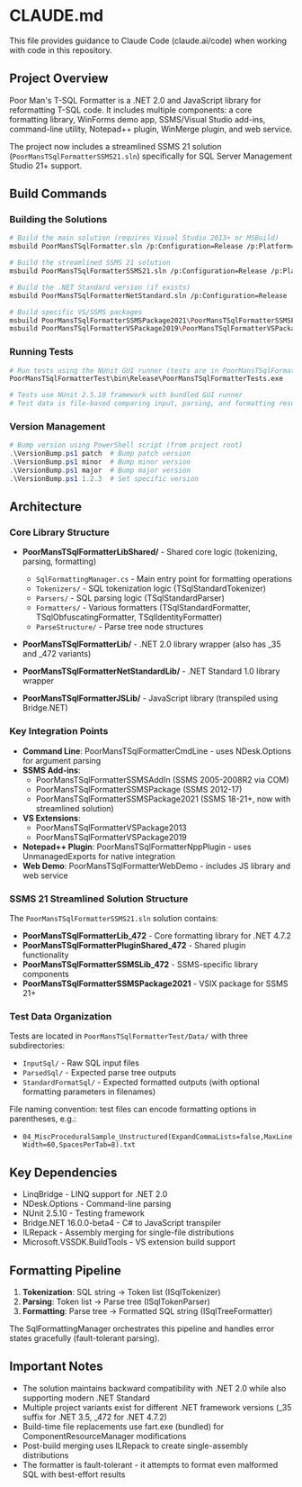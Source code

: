 # CLAUDE.md

This file provides guidance to Claude Code (claude.ai/code) when working with code in this repository.

## Project Overview

Poor Man's T-SQL Formatter is a .NET 2.0 and JavaScript library for reformatting T-SQL code. It includes multiple components: a core formatting library, WinForms demo app, SSMS/Visual Studio add-ins, command-line utility, Notepad++ plugin, WinMerge plugin, and web service.

The project now includes a streamlined SSMS 21 solution (`PoorMansTSqlFormatterSSMS21.sln`) specifically for SQL Server Management Studio 21+ support.

## Build Commands

### Building the Solutions
```bash
# Build the main solution (requires Visual Studio 2013+ or MSBuild)
msbuild PoorMansTSqlFormatter.sln /p:Configuration=Release /p:Platform="Any CPU"

# Build the streamlined SSMS 21 solution
msbuild PoorMansTSqlFormatterSSMS21.sln /p:Configuration=Release /p:Platform="Any CPU"

# Build the .NET Standard version (if exists)
msbuild PoorMansTSqlFormatterNetStandard.sln /p:Configuration=Release

# Build specific VS/SSMS packages
msbuild PoorMansTSqlFormatterSSMSPackage2021\PoorMansTSqlFormatterSSMSPackage2021.csproj /p:Configuration=Release
msbuild PoorMansTSqlFormatterVSPackage2019\PoorMansTSqlFormatterVSPackage2019.csproj /p:Configuration=Release
```

### Running Tests
```bash
# Run tests using the NUnit GUI runner (tests are in PoorMansTSqlFormatterTest project)
PoorMansTSqlFormatterTest\bin\Release\PoorMansTSqlFormatterTests.exe

# Tests use NUnit 2.5.10 framework with bundled GUI runner
# Test data is file-based comparing input, parsing, and formatting results
```

### Version Management
```powershell
# Bump version using PowerShell script (from project root)
.\VersionBump.ps1 patch  # Bump patch version
.\VersionBump.ps1 minor  # Bump minor version
.\VersionBump.ps1 major  # Bump major version
.\VersionBump.ps1 1.2.3  # Set specific version
```

## Architecture

### Core Library Structure
- **PoorMansTSqlFormatterLibShared/** - Shared core logic (tokenizing, parsing, formatting)
  - `SqlFormattingManager.cs` - Main entry point for formatting operations
  - `Tokenizers/` - SQL tokenization logic (TSqlStandardTokenizer)
  - `Parsers/` - SQL parsing logic (TSqlStandardParser)
  - `Formatters/` - Various formatters (TSqlStandardFormatter, TSqlObfuscatingFormatter, TSqlIdentityFormatter)
  - `ParseStructure/` - Parse tree node structures

- **PoorMansTSqlFormatterLib/** - .NET 2.0 library wrapper (also has _35 and _472 variants)
- **PoorMansTSqlFormatterNetStandardLib/** - .NET Standard 1.0 library wrapper
- **PoorMansTSqlFormatterJSLib/** - JavaScript library (transpiled using Bridge.NET)

### Key Integration Points
- **Command Line**: PoorMansTSqlFormatterCmdLine - uses NDesk.Options for argument parsing
- **SSMS Add-ins**:
  - PoorMansTSqlFormatterSSMSAddIn (SSMS 2005-2008R2 via COM)
  - PoorMansTSqlFormatterSSMSPackage (SSMS 2012-17)
  - PoorMansTSqlFormatterSSMSPackage2021 (SSMS 18-21+, now with streamlined solution)
- **VS Extensions**:
  - PoorMansTSqlFormatterVSPackage2013
  - PoorMansTSqlFormatterVSPackage2019
- **Notepad++ Plugin**: PoorMansTSqlFormatterNppPlugin - uses UnmanagedExports for native integration
- **Web Demo**: PoorMansTSqlFormatterWebDemo - includes JS library and web service

### SSMS 21 Streamlined Solution Structure
The `PoorMansTSqlFormatterSSMS21.sln` solution contains:
- **PoorMansTSqlFormatterLib_472** - Core formatting library for .NET 4.7.2
- **PoorMansTSqlFormatterPluginShared_472** - Shared plugin functionality
- **PoorMansTSqlFormatterSSMSLib_472** - SSMS-specific library components
- **PoorMansTSqlFormatterSSMSPackage2021** - VSIX package for SSMS 21+

### Test Data Organization
Tests are located in `PoorMansTSqlFormatterTest/Data/` with three subdirectories:
- `InputSql/` - Raw SQL input files
- `ParsedSql/` - Expected parse tree outputs
- `StandardFormatSql/` - Expected formatted outputs (with optional formatting parameters in filenames)

File naming convention: test files can encode formatting options in parentheses, e.g.:
- `04_MiscProceduralSample_Unstructured(ExpandCommaLists=false,MaxLineWidth=60,SpacesPerTab=8).txt`

## Key Dependencies
- LinqBridge - LINQ support for .NET 2.0
- NDesk.Options - Command-line parsing
- NUnit 2.5.10 - Testing framework
- Bridge.NET 16.0.0-beta4 - C# to JavaScript transpiler
- ILRepack - Assembly merging for single-file distributions
- Microsoft.VSSDK.BuildTools - VS extension build support

## Formatting Pipeline
1. **Tokenization**: SQL string → Token list (ISqlTokenizer)
2. **Parsing**: Token list → Parse tree (ISqlTokenParser)
3. **Formatting**: Parse tree → Formatted SQL string (ISqlTreeFormatter)

The SqlFormattingManager orchestrates this pipeline and handles error states gracefully (fault-tolerant parsing).

## Important Notes

- The solution maintains backward compatibility with .NET 2.0 while also supporting modern .NET Standard
- Multiple project variants exist for different .NET framework versions (_35 suffix for .NET 3.5, _472 for .NET 4.7.2)
- Build-time file replacements use fart.exe (bundled) for ComponentResourceManager modifications
- Post-build merging uses ILRepack to create single-assembly distributions
- The formatter is fault-tolerant - it attempts to format even malformed SQL with best-effort results